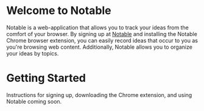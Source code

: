 # Welcome to Notable

Notable is a web-application that allows you to track your ideas from the comfort
of your browser. By signing up at [Notable](http://notable.herokuapp.com) and installing the Notable Chrome
browser extension, you can easily record ideas that occur to you as you're browsing
web content. Additionally, Notable allows you to organize your ideas by topics.

# Getting Started

Instructions for signing up, downloading the Chrome extension, and using Notable
coming soon.

